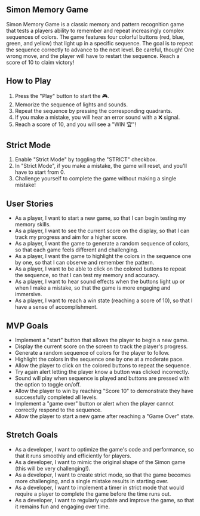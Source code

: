 ## Simon Memory Game
Simon Memory Game is a classic memory and pattern recognition game that tests a players ability to remember and repeat increasingly complex sequences of colors. The game features four colorful buttons (red, blue, green, and yellow) that light up in a specific sequence. The goal is to repeat the sequence correctly to advance to the next level. Be careful, though! One wrong move, and the player will have to restart the sequence. Reach a score of 10 to claim victory!

## How to Play
1. Press the "Play" button to start the 🎮. 
2. Memorize the sequence of lights and sounds. 
3. Repeat the sequence by pressing the corresponding quadrants.
4. If you make a mistake, you will hear an error sound with a ❌ signal.
5. Reach a score of 10, and you will see a "WIN 🏆"!
## Strict Mode
1. Enable "Strict Mode" by toggling the "STRICT" checkbox.
2. In "Strict Mode", if you make a mistake, the game will reset, and you'll have to start from 0.
3. Challenge yourself to complete the game without making a single mistake!

## User Stories
- As a player, I want to start a new game, so that I can begin testing my memory skills.
- As a player, I want to see the current score on the display, so that I can track my progress and aim for a higher score.
- As a player, I want the game to generate a random sequence of colors, so that each game feels different and challenging.
- As a player, I want the game to highlight the colors in the sequence one by one, so that I can observe and remember the pattern.
- As a player, I want to be able to click on the colored buttons to repeat the sequence, so that I can test my memory and accuracy.
- As a player, I want to hear sound effects when the buttons light up or when I make a mistake, so that the game is more engaging and immersive.
- As a player, I want to reach a win state (reaching a score of 10), so that I have a sense of accomplishment.

## MVP Goals
- Implement a "start" button that allows the player to begin a new game.
- Display the current score on the screen to track the player's progress.
- Generate a random sequence of colors for the player to follow.
- Highlight the colors in the sequence one by one at a moderate pace.
- Allow the player to click on the colored buttons to repeat the sequence.
- Try again alert letting the player know a button was clicked incorrectly.
- Sound will play when sequence is played and buttons are pressed with the option to toggle on/off.
- Allow the player to win by reaching "Score 10" to demonstrate they have successfully completed all levels.
- Implement a "game over" button or alert when the player cannot correctly respond to the sequence.
- Allow the player to start a new game after reaching a "Game Over" state.

## Stretch Goals
- As a developer, I want to optimize the game's code and performance, so that it runs smoothly and efficiently for players.
- As a developer, I want to mimic the original shape of the Simon game (this will be very challenging!).
- As a developer, I want to create strict mode, so that the game becomes more challenging, and a single mistake results in starting over.
- As a developer, I want to implement a timer in strict mode that would require a player to complete the game before the time runs out.
- As a developer, I want to regularly update and improve the game, so that it remains fun and engaging over time.